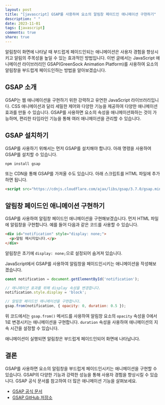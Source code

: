 ```yaml
---
layout: post
title: "[javascript] GSAP를 사용하여 요소의 알림창 페이드인 애니메이션 구현하기"
description: " "
date: 2023-11-01
tags: [javascript]
comments: true
share: true
---
```


알림창이 화면에 나타날 때 부드럽게 페이드인되는 애니메이션은 사용자 경험을 향상시키고 알림의 주목성을 높일 수 있는 효과적인 방법입니다. 이번 글에서는 JavaScript 애니메이션 라이브러리인 GSAP(GreenSock Animation Platform)를 사용하여 요소의 알림창을 부드럽게 페이드인하는 방법을 알아보겠습니다.

## GSAP 소개

GSAP는 웹 애니메이션을 구현하기 위한 강력하고 유연한 JavaScript 라이브러리입니다. CSS 애니메이션과 달리 세밀한 제어와 다양한 기능을 제공하여 다양한 애니메이션 효과를 만들 수 있습니다. GSAP를 사용하면 요소의 속성을 애니메이션화하는 것이 가능하며, 편리한 타임라인 기능을 통해 여러 애니메이션을 관리할 수 있습니다.

## GSAP 설치하기

GSAP를 사용하기 위해서는 먼저 GSAP를 설치해야 합니다. 아래 명령을 사용하여 GSAP를 설치할 수 있습니다.

```bash
npm install gsap
```

또는 CDN을 통해 GSAP를 가져올 수도 있습니다. 아래 스크립트를 HTML 파일에 추가하면 됩니다.

```html
<script src="https://cdnjs.cloudflare.com/ajax/libs/gsap/3.7.0/gsap.min.js"></script>
```

## 알림창 페이드인 애니메이션 구현하기

GSAP를 사용하여 알림창 페이드인 애니메이션을 구현해보겠습니다. 먼저 HTML 파일에 알림창을 구현합니다. 예를 들어 다음과 같은 코드를 사용할 수 있습니다.

```html
<div id="notification" style="display: none;">
  <p>알림 메시지입니다.</p>
</div>
```

알림창은 초기에 `display: none;`으로 설정되어 숨겨져 있습니다.

JavaScript에서 GSAP를 사용하여 알림창을 페이드인시키는 애니메이션을 작성해보겠습니다.

```javascript
const notification = document.getElementById('notification');

// 애니메이션 효과를 위해 display 속성을 변경합니다.
notification.style.display = 'block';

// 알림창 페이드인 애니메이션을 구현합니다.
gsap.from(notification, { opacity: 0, duration: 0.5 });
```

위 코드에서는 `gsap.from()` 메서드를 사용하여 알림창 요소의 `opacity` 속성을 0에서 1로 변경시키는 애니메이션을 구현합니다. `duration` 속성을 사용하여 애니메이션의 지속 시간을 설정할 수 있습니다.

애니메이션이 실행되면 알림창은 부드럽게 페이드인되어 화면에 나타납니다.

## 결론

GSAP를 사용하면 요소의 알림창을 부드럽게 페이드인시키는 애니메이션을 구현할 수 있습니다. GSAP의 다양한 기능과 강력한 성능을 통해 사용자 경험을 향상시킬 수 있습니다. GSAP 공식 문서를 참고하여 더 많은 애니메이션 기능을 살펴보세요.

- [GSAP 공식 문서](https://greensock.com/gsap/)
- [GSAP GitHub 저장소](https://github.com/greensock/GSAP)